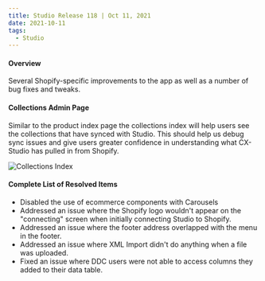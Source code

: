 ```yaml
---
title: Studio Release 118 | Oct 11, 2021
date: 2021-10-11
tags:
  - Studio
---
```


#### Overview

Several Shopify-specific improvements to the app as well as a number of bug fixes and tweaks.

#### Collections Admin Page

Similar to the product index page the collections index will help users see the collections that have synced with
Studio. This should help us debug sync issues and give users greater confidence in understanding what CX-Studio has
pulled in from Shopify.

![Collections Index](/assets/studio/Collections.png)

#### Complete List of Resolved Items

* Disabled the use of ecommerce components with Carousels
* Addressed an issue where the Shopify logo wouldn't appear on the "connecting" screen when initially connecting
  Studio
  to Shopify.
* Addressed an issue where the footer address overlapped with the menu in the footer.
* Addressed an issue where XML Import didn't do anything when a file was uploaded.
* Fixed an issue where DDC users were not able to access columns they added to their data table.
